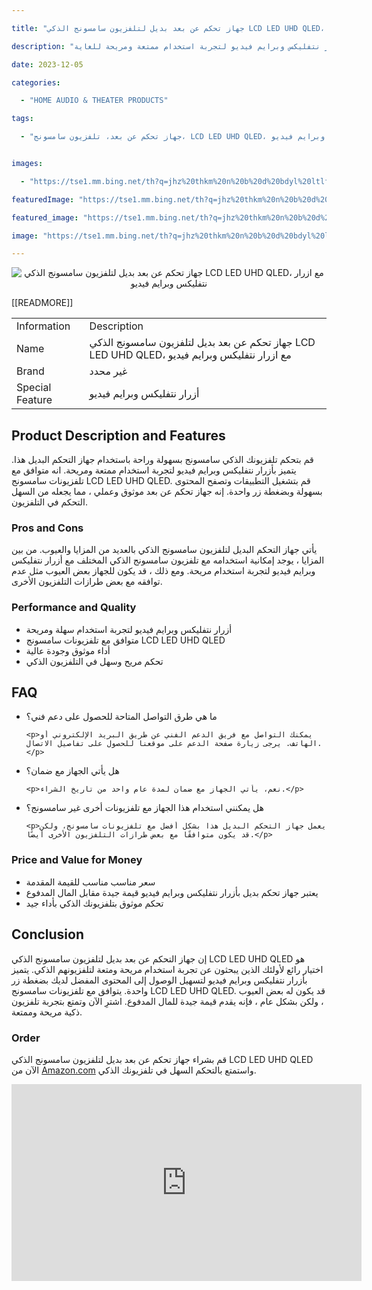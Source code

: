 ---
title: "جهاز تحكم عن بعد بديل لتلفزيون سامسونج الذكي LCD LED UHD QLED، مع ازرار نتفليكس وبرايم فيديو"
description: "تحكم بتلفزيونك الذكي بكل سهولة وراحة باستخدام جهاز التحكم البديل هذا، الذي يتميز بأزرار نتفليكس وبرايم فيديو لتجربة استخدام ممتعة ومريحة للغاية."
date: 2023-12-05
categories:
  - "HOME AUDIO & THEATER PRODUCTS"
tags:
  - "جهاز تحكم عن بعد، تلفزيون سامسونج، LCD LED UHD QLED، نتفليكس وبرايم فيديو"

images:
  - "https://tse1.mm.bing.net/th?q=jhz%20thkm%20n%20b%20d%20bdyl%20ltlfzywn%20smswnj%20ldhky%20lcd%20led%20uhd%20qled%20m%20zrr%20ntflyks%20wbrym%20fydyw%20kode%20asin%20b083m1blt5%20tag%20indrajaya%2020"
featuredImage: "https://tse1.mm.bing.net/th?q=jhz%20thkm%20n%20b%20d%20bdyl%20ltlfzywn%20smswnj%20ldhky%20lcd%20led%20uhd%20qled%20m%20zrr%20ntflyks%20wbrym%20fydyw%20kode%20asin%20b083m1blt5%20tag%20indrajaya%2020"
featured_image: "https://tse1.mm.bing.net/th?q=jhz%20thkm%20n%20b%20d%20bdyl%20ltlfzywn%20smswnj%20ldhky%20lcd%20led%20uhd%20qled%20m%20zrr%20ntflyks%20wbrym%20fydyw%20kode%20asin%20b083m1blt5%20tag%20indrajaya%2020"
image: "https://tse1.mm.bing.net/th?q=jhz%20thkm%20n%20b%20d%20bdyl%20ltlfzywn%20smswnj%20ldhky%20lcd%20led%20uhd%20qled%20m%20zrr%20ntflyks%20wbrym%20fydyw%20kode%20asin%20b083m1blt5%20tag%20indrajaya%2020"
---

<center><p><img alt="جهاز تحكم عن بعد بديل لتلفزيون سامسونج الذكي LCD LED UHD QLED، مع ازرار نتفليكس وبرايم فيديو" src="https://tse1.mm.bing.net/th?q=image جهاز تحكم عن بعد بديل لتلفزيون سامسونج الذكي LCD LED UHD QLED، مع ازرار نتفليكس وبرايم فيديو (KODE ASIN=B083M1BLT5, TAG=indrajaya-20)"/></p></center>

<table>

<tr>

<td>Information</td>

<td>Description</td>

</tr>

<tr>

<td>Name</td>

<td>جهاز تحكم عن بعد بديل لتلفزيون سامسونج الذكي LCD LED UHD QLED، مع ازرار نتفليكس وبرايم فيديو</td>

</tr>

<tr>

<td>Brand</td>

<td>غير محدد</td>

</tr>

<tr>

<td>Special Feature</td>

<td>أزرار نتفليكس وبرايم فيديو</td>

 [[READMORE]] 



</tr>

</table>

<h2>Product Description and Features</h2>

<p>قم بتحكم تلفزيونك الذكي سامسونج بسهولة وراحة باستخدام جهاز التحكم البديل هذا. يتميز بأزرار نتفليكس وبرايم فيديو لتجربة استخدام ممتعة ومريحة. انه متوافق مع تلفزيونات سامسونج LCD LED UHD QLED. قم بتشغيل التطبيقات وتصفح المحتوى بسهولة وبضغطة زر واحدة. إنه جهاز تحكم عن بعد موثوق وعملي ، مما يجعله من السهل التحكم في التلفزيون.</p>

<h3>Pros and Cons</h3>

<p>يأتي جهاز التحكم البديل لتلفزيون سامسونج الذكي بالعديد من المزايا والعيوب. من بين المزايا ، يوجد إمكانية استخدامه مع تلفزيون سامسونج الذكي المختلف مع أزرار نتفليكس وبرايم فيديو لتجربة استخدام مريحة. ومع ذلك ، قد يكون للجهاز بعض العيوب مثل عدم توافقه مع بعض طرازات التلفزيون الأخرى.</p>

<h3>Performance and Quality</h3>

<ul>

<li>أزرار نتفليكس وبرايم فيديو لتجربة استخدام سهلة ومريحة</li>

<li>متوافق مع تلفزيونات سامسونج LCD LED UHD QLED</li>

<li>أداء موثوق وجودة عالية</li>

<li>تحكم مريح وسهل في التلفزيون الذكي</li>

</ul>

<h2>FAQ</h2>

<ul>

<li>ما هي طرق التواصل المتاحة للحصول على دعم فني؟

    <p>يمكنك التواصل مع فريق الدعم الفني عن طريق البريد الإلكتروني أو الهاتف. يرجى زيارة صفحة الدعم على موقعنا للحصول على تفاصيل الاتصال.</p>

</li>

<li>هل يأتي الجهاز مع ضمان؟

    <p>نعم، يأتي الجهاز مع ضمان لمدة عام واحد من تاريخ الشراء.</p>

</li>

<li>هل يمكنني استخدام هذا الجهاز مع تلفزيونات أخرى غير سامسونج؟

    <p>يعمل جهاز التحكم البديل هذا بشكل أفضل مع تلفزيونات سامسونج، ولكن قد يكون متوافقًا مع بعض طرازات التلفزيون الأخرى أيضًا.</p>

</li>

</ul>

<h3>Price and Value for Money</h3>

<ul>

<li>سعر مناسب مناسب للقيمة المقدمة</li>

<li>يعتبر جهاز تحكم بديل بأزرار نتفليكس وبرايم فيديو قيمة جيدة مقابل المال المدفوع</li>

<li>تحكم موثوق بتلفزيونك الذكي بأداء جيد</li>

</ul>

<h2>Conclusion</h2>

<p>إن جهاز التحكم عن بعد بديل لتلفزيون سامسونج الذكي LCD LED UHD QLED هو اختيار رائع لأولئك الذين يبحثون عن تجربة استخدام مريحة ومتعة لتلفزيونهم الذكي. يتميز بأزرار نتفليكس وبرايم فيديو لتسهيل الوصول إلى المحتوى المفضل لديك بضغطة زر واحدة. يتوافق مع تلفزيونات سامسونج LCD LED UHD QLED. قد يكون له بعض العيوب ، ولكن بشكل عام ، فإنه يقدم قيمة جيدة للمال المدفوع. اشترِ الآن وتمتع بتجربة تلفزيون ذكية مريحة وممتعة.</p>

<h3>Order</h3>

<p>قم بشراء جهاز تحكم عن بعد بديل لتلفزيون سامسونج الذكي LCD LED UHD QLED الآن من <a href="https://www.amazon.com/dp/B083M1BLT5/?tag=indrajaya-20">Amazon.com</a> واستمتع بالتحكم السهل في تلفزيونك الذكي.</p>

<iframe width="560" height="315" src="https://www.youtube.com/embed/fLdynjwPhUM" title="جهاز تحكم عن بعد بديل لتلفزيون سامسونج الذكي Lcd Led Uhd Qled، مع ازرار نتفليكس وبرايم فيديو (Kode Asin=B083M1Blt5, Tag=Indrajaya-20)" frameborder="0" allow="accelerometer; autoplay; clipboard-write; encrypted-media; gyroscope; picture-in-picture; web-share" allowfullscreen></iframe>
